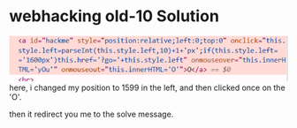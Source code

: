 # webhacking old-10 Solution


![alt text](./images/old-10.png)
here, i changed my position to 1599 in the left, and then clicked once on the 'O'.

then it redirect you me to the solve message.